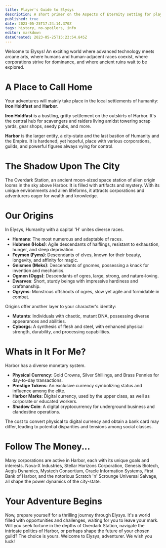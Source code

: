 ```yaml
---
title: Player's Guide to Elysys
description: A short primer on the Aspects of Eternity setting for players
published: true
date: 2023-05-25T17:24:14.370Z
tags: history, no-spoilers, info
editor: markdown
dateCreated: 2023-05-25T15:23:54.845Z
---
```


Welcome to Elysys! An exciting world where advanced technology meets arcane arts, where humans and human-adjacent races coexist, where corporations strive for dominance, and where ancient ruins wait to be explored.

# **A Place to Call Home**

Your adventures will mainly take place in the local settlements of humanity: **Iron Holdfast** and **Harbor**.

**Iron Holdfast** is a bustling, gritty settlement on the outskirts of Harbor. It's the central hub for scavengers and raiders living amidst towering scrap yards, gear shops, seedy pubs, and more. 

**Harbor** is the larger entity, a city-state and the last bastion of Humanity and the Empire. It is hardened, yet hopeful, place with various corporations, guilds, and powerful figures always vying for control.

# **The Shadow Upon The City**

The Overdark Station, an ancient moon-sized space station of alien origin looms in the sky above Harbor. It is filled with artifacts and mystery. With its unique environments and alien lifeforms, it attracts corporations and adventurers eager for wealth and knowledge.

# **Our Origins**

In Elysys, Humanity with a capital 'H' unites diverse races. 

- **Humans**: The most numerous and adaptable of races.
- **Hobmen (Hobs)**: Agile descendants of halflings, resistant to exhaustion, hunger, and sleep deprivation.
- **Feymen (Fyms)**: Descendants of elves, known for their beauty, longevity, and affinity for magic.
- **Gnismen (Meks)**: Descendants of gnomes, possessing a knack for invention and mechanics.
- **Ogmen (Oggs)**: Descendants of ogres, large, strong, and nature-loving.
- **Dwarves**: Short, sturdy beings with impressive hardiness and craftmanship.
- **Ogryms**: Monstrous offshoots of ogres, slow yet agile and formidable in combat.

Origins offer another layer to your character's identity:

- **Mutants**: Individuals with chaotic, mutant DNA, possessing diverse appearances and abilities.
- **Cyborgs**: A synthesis of flesh and steel, with enhanced physical strength, durability, and processing capabilities.

# **Whats in It For Me?**

Harbor has a diverse monetary system.

- **Physical Currency**: Gold Crowns, Silver Shillings, and Brass Pennies for day-to-day transactions.
- **Prestige Tokens**: An exclusive currency symbolizing status and influence among the elite.
- **Harbor Marks**: Digital currency, used by the upper class, as well as corporate or educated workers.
- **Shadow Coin**: A digital cryptocurrency for underground business and clandestine operations.

The cost to convert physical to digital currency and obtain a bank card may differ, leading to potential disparities and tensions among social classes.

# **Follow The Money...**

Many corporations are active in Harbor, each with its unique goals and interests. Nova-X Industries, Stellar Horizons Corporation, Genesis Biotech, Aegis Dynamics, Mystech Consortium, Oracle Information Systems, First Bank of Harbor, and the notorious Scratch 'n' Scrounge Universal Salvage, all shape the power dynamics of the city-state.

# **Your Adventure Begins**

Now, prepare yourself for a thrilling journey through Elysys. It's a world filled with opportunities and challenges, waiting for you to leave your mark. Will you seek fortune in the depths of Overdark Station, navigate the intricate politics of Harbor, or perhaps shape the future of your chosen guild? The choice is yours. Welcome to Elysys, adventurer. We wish you luck!
